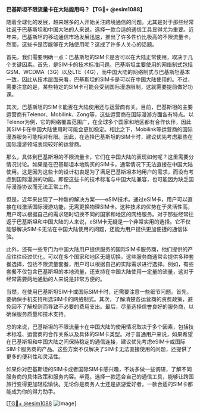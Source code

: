 **巴基斯坦不限流量卡在大陆能用吗？【TG💪+ @esim1088】**

随着全球化的发展，越来越多的人开始关注跨境通信的问题。尤其是对于那些经常往返于巴基斯坦和中国大陆的人来说，选择一款合适的通信工具显得尤为重要。近年来，巴基斯坦的移动通信市场发展迅速，推出了许多性价比极高的不限流量卡。然而，这些卡是否能够在大陆使用呢？这成了许多人关心的话题。

首先，我们需要明确一点：巴基斯坦的SIM卡是否可以在大陆正常使用，取决于几个关键因素。首先，是SIM卡的技术标准问题。巴基斯坦主要使用的网络制式包括GSM、WCDMA（3G）以及LTE（4G），而中国大陆的网络制式与巴基斯坦基本一致，因此从技术层面来看，巴基斯坦的SIM卡是可以在中国大陆使用的。不过，需要注意的是，某些特定的SIM卡可能会受到国际漫游限制，这就需要提前做好功课。

其次，巴基斯坦的SIM卡能否在大陆使用还与运营商有关。目前，巴基斯坦的主要运营商有Telenor、Mobilink、Zong等，这些运营商在国际漫游方面各有特点。以Telenor为例，它的网络覆盖范围广，在全球多个国家和地区都有合作伙伴，因此其SIM卡在中国大陆使用时可能会更加稳定。相比之下，Mobilink等运营商的国际漫游服务可能相对有限。因此，在选择巴基斯坦的SIM卡时，建议优先考虑那些在国际漫游领域表现较好的运营商。

那么，具体到巴基斯坦的不限流量卡，它们在中国大陆的表现如何呢？这里需要分情况讨论。如果是在巴基斯坦本地购买的SIM卡，通常情况下无法直接在中国大陆使用。这是因为这些卡的设计初衷是为了满足巴基斯坦本地用户的需求，而没有考虑到国际漫游的功能。即便这些卡的技术标准与中国大陆兼容，也可能因为缺乏国际漫游协议而无法正常工作。

但是，近年来出现了一种新的解决方案——eSIM技术。通过eSIM卡，用户可以直接在线激活国际漫游功能，无需更换物理SIM卡。这种技术的优势在于灵活性高，用户可以根据自己的需求随时切换不同的国家和地区的网络服务。对于那些经常往返于巴基斯坦和中国大陆的人来说，eSIM卡无疑是一个非常实用的选择。它不仅能够解决SIM卡无法在中国大陆使用的问题，还能为用户提供更加便捷的通信体验。

此外，还有一些专门为中国大陆用户提供服务的国际SIM卡服务商，他们提供的产品往往经过优化，可以在多个国家和地区无缝切换。这些服务商通常会提供多种套餐选择，包括不限流量套餐，用户可以根据自己的实际需求进行选择。例如，有些套餐不仅包含巴基斯坦的本地流量，还支持在中国大陆使用一定量的流量，这对于经常需要两地通勤的人来说是非常方便的。

当然，在使用巴基斯坦SIM卡或国际SIM卡时，还需要注意一些细节问题。首先，要确保手机支持所选SIM卡的网络制式。其次，了解清楚各运营商的资费政策，避免因不了解规则而导致不必要的费用支出。最后，尽量选择信誉良好的服务商，以确保服务质量和技术支持。

总的来说，巴基斯坦的不限流量卡在中国大陆的使用情况取决于多个因素，包括技术标准、运营商的合作关系以及具体的SIM卡类型。对于普通用户来说，如果希望在巴基斯坦和中国大陆之间保持稳定的通信连接，建议优先考虑eSIM卡或国际SIM卡服务商的产品。这些方案不仅解决了SIM卡无法直接使用的问题，还提供了更多的便利性和灵活性。

如果你对巴基斯坦的SIM卡或者国际SIM卡感兴趣，不妨多做一些调研，了解不同服务商的具体政策和服务内容。毕竟，选择一款适合自己的通信工具，能够让跨国旅行变得更加轻松愉快。无论你是商务人士还是旅游爱好者，一款合适的SIM卡都能成为你的得力助手。

[[TG💪+ @esim1088](https://t.me/s/esim1088) ![Image](https://i.postimg.cc/4NQfJmqS/Snipaste-2025-05-13-00-14-12.png)]